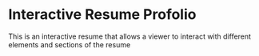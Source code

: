 # Interactive Resume Profolio
This is an interactive resume that allows a viewer to interact with different elements and sections of the resume
